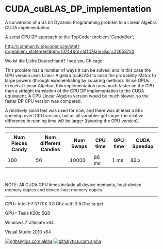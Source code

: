 CUDA_cuBLAS_DP_implementation
=============================

A conversion of a 64 bit Dynamic Programming problem to a Linear Algebra CUDA implementation.

A serial CPU DP approach to the TopCoder problem 'CandyBox';

http://community.topcoder.com/stat?c=problem_statement&pm=10744&rd=14147&rm=&cr=22653720

Wo ist die Liebe Deutschland?
I see you Chicago!

This problem has a number of ways it can be solved, and in this case the GPU version uses Linear Algebra (cuBLAS) to raise the probability Matrix to large powers (through exponentiating by squaring method). Since GPUs execel at Linear Algebra, this implementation runs much faster on the GPU than a striaght translation of the CPU DP implementation to the CUDA equivalent. A CPU Linear Algebra version would be much slower, so the faster DP CPU version was compared.

A relatively small test was used for now, and there was at least a 86x speedup overl CPU version, but as all variables get larger the relative difference in running time will be larger (favoring the GPU version).


____
<table>
<tr>
    <th>Num Pieces Candy</th><th>Num different Candies</th><th>Num Swaps</th><th>CPU time</th><th>GPU time</th><th>CUDA Speedup</th>
</tr>
  <tr>
    <td>100</td><td>50</td><td>10000</td><td> 86 ms</td><td>1 ms</td><td> 86.x</td>
  </tr>
</table>  
____

NOTE: All CUDA GPU times include all device memsets, host-device memory copies and device-host memory copies.

____

CPU= Intel I-7 3770K 3.5 Ghz with 3.9 Ghz target

GPU= Tesla K20c 5GB

Windows 7 Ultimate x64

Visual Studio 2010 x64  


<script>
  (function(i,s,o,g,r,a,m){i['GoogleAnalyticsObject']=r;i[r]=i[r]||function(){
  (i[r].q=i[r].q||[]).push(arguments)},i[r].l=1*new Date();a=s.createElement(o),
  m=s.getElementsByTagName(o)[0];a.async=1;a.src=g;m.parentNode.insertBefore(a,m)
  })(window,document,'script','//www.google-analytics.com/analytics.js','ga');

  ga('create', 'UA-43459430-1', 'github.com');
  ga('send', 'pageview');

</script>

[![githalytics.com alpha](https://cruel-carlota.pagodabox.com/d40d1ae4136dd45569d36b3e67930e12 "githalytics.com")](http://githalytics.com/OlegKonings/CUDA_vs_CPU_DynamicProgramming_double)
[![githalytics.com alpha](https://cruel-carlota.pagodabox.com/d40d1ae4136dd45569d36b3e67930e12 "githalytics.com")](http://githalytics.com/OlegKonings/CUDA_vs_CPU_DynamicProgramming_double)

